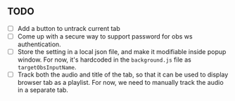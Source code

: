 ## TODO

- [ ] Add a button to untrack current tab 
- [ ] Come up with a secure way to support password for obs ws authentication. 
- [ ] Store the setting in a local json file, and make it modifiable inside popup window. For now, it's hardcoded in the `background.js` file as `targetObsInputName`.	
- [ ] Track both the audio and title of the tab, so that it can be used to display browser tab as a playlist. For now, we need to manually track the audio in a separate tab.